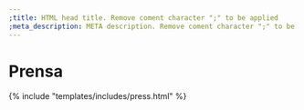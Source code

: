 ```yaml
---
;title: HTML head title. Remove coment character ";" to be applied
;meta_description: META description. Remove coment character ";" to be applied
---
```


# Prensa

{% include "templates/includes/press.html" %}
